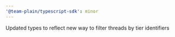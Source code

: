 ```yaml
---
'@team-plain/typescript-sdk': minor
---
```


Updated types to reflect new way to filter threads by tier identifiers
